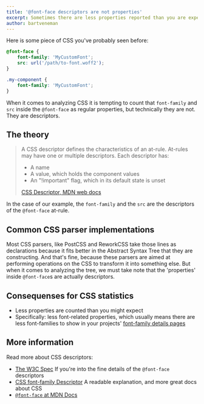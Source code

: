 ```yaml
---
title: '@font-face descriptors are not properties'
excerpt: Sometimes there are less properties reported than you are expecting. Here is why.
author: bartveneman
---
```


Here is some piece of CSS you've probably seen before:

```css
@font-face {
	font-family: 'MyCustomFont';
	src: url('/path/to-font.woff2');
}

.my-component {
	font-family: 'MyCustomFont';
}
```

When it comes to analyzing CSS it is tempting to count that `font-family` and `src` inside the `@font-face` as regular properties, but technically they are not. They are descriptors.

## The theory

> A CSS descriptor defines the characteristics of an at-rule. At-rules may have one or multiple descriptors. Each descriptor has:
>
> - A name
> - A value, which holds the component values
> - An "!important" flag, which in its default state is unset
>
> [CSS Descriptor, MDN web docs](<https://developer.mozilla.org/en-US/docs/Glossary/descriptor_(CSS)>)

In the case of our example, the `font-family` and the `src` are the descriptors of the `@font-face` at-rule.

## Common CSS parser implementations

Most CSS parsers, like PostCSS and ReworkCSS take those lines as declarations because it fits better in the Abstract Syntax Tree that they are constructing. And that's fine, because these parsers are aimed at performing operations on the CSS to transform it into something else. But when it comes to analyzing the tree, we must take note that the 'properties' inside `@font-face`s are actually descriptors.

## Consequenses for CSS statistics

- Less properties are counted than you might expect
- Specifically: less font-related properties, which usually means there are less font-families to show in your projects' [font-family details pages](https://www.projectwallace.com/teamwallace/project-wallace/fontfamilies)

## More information

Read more about CSS descriptors:

- [The W3C Spec](https://www.w3.org/TR/css-fonts-3/#font-face-rule) If you're into the fine details of the `@font-face` descriptors
- [CSS font-family Descriptor](https://www.quackit.com/css/at-rules/descriptors/css_font-family_descriptor.cfm) A readable explanation, and more great docs about CSS
- [`@font-face` at MDN Docs](https://developer.mozilla.org/en-US/docs/Web/CSS/@font-face)
